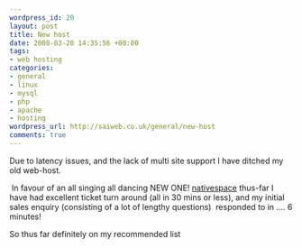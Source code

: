 ```yaml
--- 
wordpress_id: 20
layout: post
title: New host
date: 2008-03-20 14:35:56 +00:00
tags: 
- web hosting
categories: 
- general
- linux
- mysql
- php
- apache
- hosting
wordpress_url: http://saiweb.co.uk/general/new-host
comments: true
---
```

Due to latency issues, and the lack of multi site support I have ditched my old web-host.

 In favour of an all singing all dancing NEW ONE! <a href="http://my.nativespace.co.uk/aff.php?aff=044" title="nativespace advanced afordable hosting">nativespace</a> thus-far I have had excellent ticket turn around (all in 30 mins or less), and my initial sales enquiry (consisting of a lot of lengthy questions)  responded to in .... 6 minutes!

So thus far definitely on my recommended list
